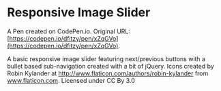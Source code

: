 # Responsive Image Slider

A Pen created on CodePen.io. Original URL: [https://codepen.io/dfitzy/pen/xZqGVo](https://codepen.io/dfitzy/pen/xZqGVo).

A basic responsive image slider featuring next/previous buttons with a bullet based sub-navigation created with a bit of jQuery. Icons created by Robin Kylander at http://www.flaticon.com/authors/robin-kylander from www.flaticon.com. Licensed under CC By 3.0